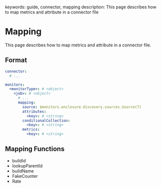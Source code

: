 keywords: guide, connector, mapping
description: This page describes how to map metrics and attribute in a connector file

# Mapping

This page describes how to map metrics and attribute in a connector file.

## Format

```yaml
connector:
  # ...

monitors:
  <monitorType>: # <object> 
    <job>: # <object>
      # ...
      mapping:
        source: $monitors.enclosure.discovery.sources.Source(7)
        attributes:
          <key>: # <string>
        conditionalCollection:
          <key>: # <string>
        metrics:
          <key>: # <string>
```

## Mapping Functions
* buildId
* lookupParentId
* buildName
* FakeCounter
* Rate